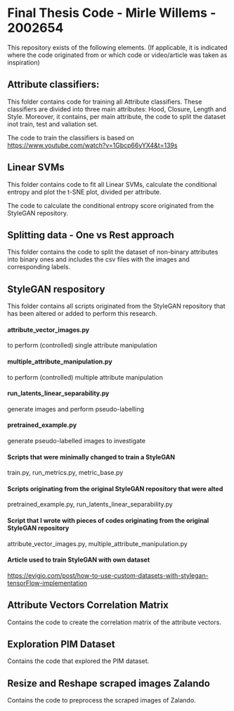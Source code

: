 # Final Thesis Code - Mirle Willems - 2002654

This repository exists of the following elements. (If applicable, it is indicated where the code originated from or which code or video/article was taken as inspiration)

## Attribute classifiers:
This folder contains code for training all Attribute classifiers. These classifiers are divided into three main attributes: Hood, Closure, Length and Style. Moreover, it contains, per main attribute, the code to split the dataset inot train, test and valiation set. 

The code to train the classifiers is based on https://www.youtube.com/watch?v=1Gbcp66yYX4&t=139s 


## Linear SVMs
This folder contains code to fit all Linear SVMs, calculate the conditional entropy and plot the t-SNE plot, divided per attribute. 

The code to calculate the conditional entropy score originated from the StyleGAN repository.


## Splitting data - One vs Rest approach
This folder contains the code to split the dataset of non-binary attributes into binary ones and includes the csv files with the images and corresponding labels.


## StyleGAN respository
This folder contains all scripts originated from the StyleGAN repository that has been altered or added to perform this research.

#### attribute_vector_images.py
to perform (controlled) single attribute manipulation

#### multiple_attribute_manipulation.py 
to perform (controlled) multiple attribute manipulation

#### run_latents_linear_separability.py 
generate images and perform pseudo-labelling

#### pretrained_example.py 
generate pseudo-labelled images to investigate

#### Scripts that were minimally changed to train a StyleGAN
train.py, run_metrics.py, metric_base.py

#### Scripts originating from the original StyleGAN repository that were alted
pretrained_example.py, run_latents_linear_separability.py

#### Script that I wrote with pieces of codes originating from the original StyleGAN repository
attribute_vector_images.py, multiple_attribute_manipulation.py

#### Article used to train StyleGAN with own dataset
https://evigio.com/post/how-to-use-custom-datasets-with-stylegan-tensorFlow-implementation


## Attribute Vectors Correlation Matrix
Contains the code to create the correlation matrix of the attribute vectors.


## Exploration PIM Dataset
Contains the code that explored the PIM dataset.


## Resize and Reshape scraped images Zalando
Contains the code to preprocess the scraped images of Zalando.
